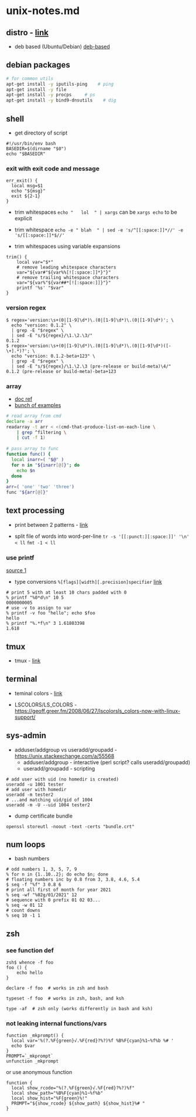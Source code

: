 # unix-notes.md

## distro - [link](./unix/distro.md)
* deb based (Ubuntu/Debian) [deb-based](./unix/distro.md#deb-based)

## debian packages
```bash
# for common utils
apt-get install -y iputils-ping    # ping
apt-get install -y file
apt-get install -y procps     # ps
apt-get install -y bind9-dnsutils    # dig
```

## shell
* get directory of script
```
#!/usr/bin/env bash
BASEDIR=$(dirname "$0")
echo "$BASEDIR"
```

### exit with exit code and message
```
err_exit() {
  local msg=$1
  echo "${msg}"
  exit ${2-1}
}
```

* trim whitespaces `echo "   lol  " | xargs` can be `xargs echo` to be explicit

* trim whitespace `echo -e " blah  " | sed -e 's/^[[:space:]]*//' -e 's/[[:space:]]*$//'`

* trim whitespaces using variable expansions
```
trim() {
    local var="$*"
    # remove leading whitespace characters
    var="${var#"${var%%[![:space:]]*}"}"
    # remove trailing whitespace characters
    var="${var%"${var##*[![:space:]]}"}"   
    printf '%s' "$var"
}
```

### version regex
```
$ regex='version:\s+(0|[1-9]\d*)\.(0|[1-9]\d*)\.(0|[1-9]\d*)'; \
  echo "version: 0.1.2" \
  | grep -E "$regex" \
  | sed -E "s/${regex}/\1.\2.\3/"
0.1.2
$ regex='version:\s+(0|[1-9]\d*)\.(0|[1-9]\d*)\.(0|[1-9]\d*)([-\+].*)?'; \
  echo "version: 0.1.2-beta+123" \
  | grep -E "$regex" \
  | sed -E "s/${regex}/\1.\2.\3 (pre-release or build-meta)\4/"
0.1.2 (pre-release or build-meta)-beta+123
```

### array
* [doc ref](https://opensource.com/article/18/5/you-dont-know-bash-intro-bash-arrays)
* [bunch of examples](https://tldp.org/LDP/abs/html/arrays.html)
```bash
# read array from cmd
declare -a arr
readarray -t arr < <(cmd-that-produce-list-on-each-line \
    | grep ^filtering \
    | cut -f 1)
    
# pass array to func
function func() {
  local inarr=( "$@" )
  for n in "${inarr[@]}"; do
    echo $n
  done
}
arr=( 'one' 'two' 'three')
func "${arr[@]}"
```

## text processing

* print between 2 patterns - [link](./unix/awk-sed.md) 

* split file of words into word-per-line
  `tr -s '[[:punct:][:space:]]' '\n' < ll`
  `fmt -1 < ll`

### use printf
[source 1](https://linuxize.com/post/bash-printf-command/)
* type conversions `%[flags][width][.precision]specifier` [link](https://linuxize.com/post/bash-printf-command/#type-conversion-specifier)
```
# print 5 with at least 10 chars padded with 0
% printf "%0*d\n" 10 5
0000000005
# use -v to assign to var
% printf -v foo "hello"; echo $foo
hello
% printf "%.*f\n" 3 1.61803398
1.618
```


## tmux

* tmux - [link](./unix/tmux.md)


## terminal

* teminal colors - [link](./unix/terminal-console.md#colors)

* LSCOLORS/LS_COLORS - https://geoff.greer.fm/2008/06/27/lscolorsls_colors-now-with-linux-support/


## sys-admin

* adduser/addgroup vs useradd/groupadd - https://unix.stackexchange.com/a/55568
    * adduser/addgroup - interactive (perl script? calls useradd/groupadd)
    * useradd/groupadd - scripting
```
# add user with uid (no homedir is created)
useradd -u 1001 tester
# add user with homedir
useradd -m tester2
# ...and matching uid/gid of 1004
useradd -m -U --uid 1004 tester2
```

* dump certificate bundle
```
openssl storeutl -noout -text -certs "bundle.crt"
```



## num loops

* bash numbers
```
# odd numbers 1, 3, 5, 7, 9
% for n in {1..10..2}; do echo $n; done
# floating numbers inc by 0.8 from 3, 3.8, 4.6, 5.4
$ seq -f "%f" 3 0.8 6
# print all first of month for year 2021
% seq -wf "%02g/01/2021" 12
# sequence with 0 prefix 01 02 03... 
% seq -w 01 12 
# count downs
% seq 10 -1 1
```

## zsh

### see function def
```
zsh$ whence -f foo
foo () {
    echo hello
}

declare -f foo  # works in zsh and bash

typeset -f foo  # works in zsh, bash, and ksh

type -af  # zsh only (works differently in bash and ksh)
```

### not leaking internal functions/vars
```
function _mkprompt() {                                                      
  local var='%(?.%F{green}√.%F{red}?%?)%f %B%F{cyan}%1~%f%b %# '
  echo $var
}
PROMPT=`_mkprompt`
unfunction _mkprompt
```
or use anonymous function
```
function {            
  local show_rcode="%(?.%F{green}√.%F{red}?%?)%f"
  local show_path="%B%F{cyan}%1~%f%b"
  local show_hist="%F{green}%!"
  PROMPT="${show_rcode} ${show_path} ${show_hist}%# " 
}
```
